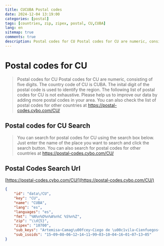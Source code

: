 ```yaml
---
title: CUCUBA Postal codes 
date: 2024-12-04 13:19:00
categories: [postal]
tags: [countries, zip, zipex, postal, CU,CUBA]
lang: en
sitemap: true
comments: true
description: Postal codes for CU Postal codes for CU are numeric, consisting of five digits. The country code of CU is CUBA. The inital digit of the postal code is used to identify the region. The following list of postal codes for CU is not exhaustive. Please help us to improve our data by adding more postal codes in your area. You can also check the list of postal codes for other countries at https://postal-codes.cybo.com/CU/
---
```


# Postal codes for CU
> Postal codes for CU Postal codes for CU are numeric, consisting of five digits. The country code of CU is CUBA. The inital digit of the postal code is used to identify the region. The following list of postal codes for CU is not exhaustive. Please help us to improve our data by adding more postal codes in your area. You can also check the list of postal codes for other countries at https://postal-codes.cybo.com/CU/

## Postal codes for CU Search 
> You can search for postal codes for CU using the search box below. Just enter the name of the place you want to search and click the search button. You can also search for postal codes for other countries at https://postal-codes.cybo.com/CU/

## Postal Codes Search Url

[https://postal-codes.cybo.com/CU/](https://postal-codes.cybo.com/CU/)
```json
{
    "id": "data\/CU",
    "key": "CU",
    "name": "CUBA",
    "lang": "es",
    "languages": "es",
    "fmt": "%N%n%O%n%A%n%C %S%n%Z",
    "zip": "\\d{5}",
    "zipex": "10700",
    "sub_keys": "Artemisa~Camag\u00fcey~Ciego de \u00c1vila~Cienfuegos~Granma~Guant\u00e1namo~Holgu\u00edn~Isla de la Juventud~La Habana~Las Tunas~Matanzas~Mayabeque~Pinar del R\u00edo~Sancti Sp\u00edritus~Santiago de Cuba~Villa Clara",
    "sub_isoids": "15~09~08~06~12~14~11~99~03~10~04~16~01~07~13~05"
}
```
